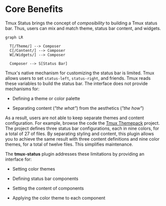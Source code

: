 # Core Benefits

Tmux Status brings the concept of _composibility_ to building a Tmux status
bar. Thus, users can mix and match theme, status bar content, and widgets.

```mermaid
graph LR

  T[/Theme/] --> Composer
  C[/Content/] --> Composer
  W[/Widgets/] --> Composer

  Composer --> S[Status Bar]

```

Tmux's native mechanism for customizing the status bar is limited. Tmux allows
users to set `status-left`, `status-right`, and friends. Tmux reads these
variables to build the status bar. The interface does not provide mechanisms
for:

  * Defining a theme or color palette

  * Separating content (*"the what"*) from the aesthetics (*"the how"*)

As a result, users are not able to keep separate themes and content configuration.
For example, browse the code the [Tmux
Themepack](https://github.com/jimeh/tmux-themepack) project. The project
defines three status bar configurations, each in nine colors, for a total of
27 of files. By separating styling and content, this plugin allows you to achieve
the same result with three content definitions and nine color themes, for
a total of twelve files. This simplifies maintenance.

The **tmux-status** plugin addresses these limitations by providing an
interface for:

  * Setting color themes

  * Defining status bar components

  * Setting the content of components

  * Applying the color theme to each component
